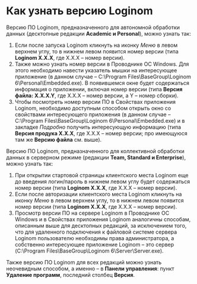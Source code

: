 # Как узнать версию Loginom

Версию ПО Loginom, предназначенного для автономной обработки данных (десктопные редакции __Academic и Personal__), можно узнать так:

1. Если после запуска Loginom кликнуть на иконку _Меню_ в левом верхнем углу, то в нижнем левом появится номер версии (типа __Loginom X.X.X__, где X.X.X  –  номер версии).
2. Также можно узнать номер версии в Проводнике OC Windows. Для этого необходимо навести указатель мышки на интересующее приложение (в данном случае – C:\Program Files\BaseGroup\Loginom 6\Personal\Embedded.exe). В появившемся окне будет содержаться информация о приложении, включая номер версии (типа __Версия файла: X.X.X.Y__, где X.X.X  –  номер версии, а Y  –  номер сборки).
3. Чтобы посмотреть номер версии ПО в Свойствах приложения  Loginom, необходимо доступным способом открыть окно со свойствами интересующего приложения (в данном случае – C:\Program Files\BaseGroup\Loginom 6\Personal\Embedded.exe) и в закладке _Подробно_ получить интересующую информацию (типа __Версия продука X.X.X__, где X.X.X  –  номер версии; про имеющуюся там же __Версию файла__ см. выше).

Версию ПО Loginom, предназначенного для коллективной обработки данных в серверном режиме (редакции __Team, Standard и Enterprise__), можно узнать так:

1. При открытии стартовой страницы клиентского места Loginom еще до введения логин/пароль в нижнем левом углу будет содержаться номер версии (типа __Loginom X.X.X__, где X.X.X  –  номер версии).
2. Если после авторизации клиентского места Loginom кликнуть на иконку _Меню_ в левом верхнем углу, то в нижнем левом появится номер версии (типа __Loginom X.X.X__, где X.X.X  –  номер версии).
3. Просмотр версии ПО на сервере Loginom в Проводнике OC Windows и в Свойствах приложения Loginom аналогичны способам, описанным выше для десктопных редакций, за исключением того, что для удаленного подключения к файловой системе сервера Loginom пользователю необходимы права администратора, а собственно интересующее приложение Loginom – это сервер (C:\Program Files\BaseGroup\Loginom 6\Server\Server.exe).

Также версию ПО Loginom для всех редакций можно узнать неочевидным способом, а именно – в __Панели управления__: пункт __Удаление программ__, последний столбец __Версия__.

